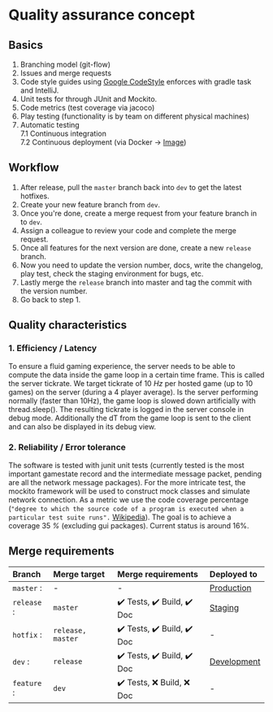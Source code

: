 # Quality assurance concept

## Basics
1. Branching model (git-flow)
2. Issues and merge requests
3. Code style guides using [Google CodeStyle][1] enforces with gradle task and IntelliJ.  
4. Unit tests for through JUnit and Mockito.
5. Code metrics (test coverage via jacoco)
6. Play testing (functionality is by team on different physical machines)
7. Automatic testing  
  7.1 Continuous integration  
  7.2  Continuous deployment (via Docker -> [Image][2])

## Workflow
1. After release, pull the ``master`` branch back into ``dev`` to get the latest hotfixes.
2. Create your new feature branch from ``dev``.
3. Once you're done, create a merge request from your feature branch in to ``dev``.
4. Assign a colleague to review your code and complete the merge request.
5. Once all features for the next version are done, create a new ``release`` branch.
6. Now you need to update the version number, docs, write the changelog, play test, check the staging environment for bugs, etc.
7. Lastly merge the ``release`` branch into master and tag the commit with the version number.
8. Go back to step 1.


## Quality characteristics
### 1. Efficiency / Latency
To ensure a fluid gaming experience, the server needs to be able to compute the data inside the game loop in a certain time frame. This is called the server tickrate. We target tickrate of 10 *Hz* per hosted game (up to 10 games) on the server (during a 4 player average). Is the server performing normally (faster than 10Hz), the game loop is slowed down artificially with thread.sleep(). The resulting tickrate is logged in the server console in debug mode. Additionally the dT from the game loop is sent to the client and can also be displayed in its debug view.  


### 2. Reliability / Error tolerance
The software is tested with junit unit tests (currently tested is the most important gamestate record and the intermediate message packet, pending are all the network message  packages). For the more intricate test, the mockito framework will be used to construct mock classes and simulate network connection. As a metric we use the code coverage percentage (``"degree to which the source code of a program is executed when a particular test suite runs".`` [Wikipedia][6]). The goal is to achieve a coverage 35 *%* (excluding gui packages). Current status is around 16%.


## Merge requirements

| Branch          | Merge target        | Merge requirements      | Deployed to      |
|:----------------|:--------------------|:------------------------|:-----------------|
| ``master``    : | -                   | -                       | [Production][3]  |
| ``release`` :   | ``️master``          | ✔️ Tests, ✔️ Build, ✔️ Doc | [Staging][4]     |
| ``hotfix`` :    | ``release, master`` | ✔️ Tests, ✔️ Build, ✔️ Doc | -                |
| ``dev``       : | ``release``         | ✔️ Tests, ✔️ Build, ✔️ Doc | [Development][5] |
| ``feature`` :   | ``dev``             | ✔️ Tests, ❌ Build, ❌ Doc | -                |


[1]: https://github.com/google/styleguide/blob/gh-pages/intellij-java-google-style.xml
[2]: https://hub.docker.com/u/subluminalthegame/
[3]: subluminal.tech:1790
[4]: staging.subluminal.tech:1790
[5]: dev.subluminal.tech:1790
[6]: https://en.wikipedia.org/w/index.php?title=Code_coverage&oldid=831669504
 